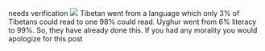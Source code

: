 needs verification
![](https://twitter.com/downix/status/1760661111169564749)
Tibetan went from a language which only 3% of Tibetans could read to one 98% could read. Uyghur went from 6% literacy to 99%. So, they have already done this. If you had any morality you would apologize for this post